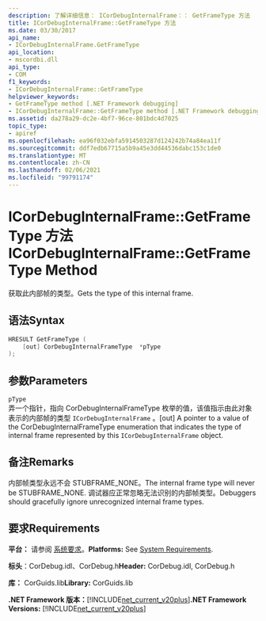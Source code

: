 ```yaml
---
description: 了解详细信息： ICorDebugInternalFrame：： GetFrameType 方法
title: ICorDebugInternalFrame::GetFrameType 方法
ms.date: 03/30/2017
api_name:
- ICorDebugInternalFrame.GetFrameType
api_location:
- mscordbi.dll
api_type:
- COM
f1_keywords:
- ICorDebugInternalFrame::GetFrameType
helpviewer_keywords:
- GetFrameType method [.NET Framework debugging]
- ICorDebugInternalFrame::GetFrameType method [.NET Framework debugging]
ms.assetid: da278a29-dc2e-4bf7-96ce-801bdc4d7025
topic_type:
- apiref
ms.openlocfilehash: ea96f032ebfa5914503287d124242b74a84ea11f
ms.sourcegitcommit: ddf7edb67715a5b9a45e3dd44536dabc153c1de0
ms.translationtype: MT
ms.contentlocale: zh-CN
ms.lasthandoff: 02/06/2021
ms.locfileid: "99791174"
---
```

# <a name="icordebuginternalframegetframetype-method"></a><span data-ttu-id="b8660-103">ICorDebugInternalFrame::GetFrameType 方法</span><span class="sxs-lookup"><span data-stu-id="b8660-103">ICorDebugInternalFrame::GetFrameType Method</span></span>

<span data-ttu-id="b8660-104">获取此内部帧的类型。</span><span class="sxs-lookup"><span data-stu-id="b8660-104">Gets the type of this internal frame.</span></span>  
  
## <a name="syntax"></a><span data-ttu-id="b8660-105">语法</span><span class="sxs-lookup"><span data-stu-id="b8660-105">Syntax</span></span>  
  
```cpp  
HRESULT GetFrameType (  
    [out] CorDebugInternalFrameType  *pType  
);  
```  
  
## <a name="parameters"></a><span data-ttu-id="b8660-106">参数</span><span class="sxs-lookup"><span data-stu-id="b8660-106">Parameters</span></span>  

 `pType`  
 <span data-ttu-id="b8660-107">弄一个指针，指向 CorDebugInternalFrameType 枚举的值，该值指示由此对象表示的内部帧的类型 `ICorDebugInternalFrame` 。</span><span class="sxs-lookup"><span data-stu-id="b8660-107">[out] A pointer to a value of the CorDebugInternalFrameType enumeration that indicates the type of internal frame represented by this `ICorDebugInternalFrame` object.</span></span>  
  
## <a name="remarks"></a><span data-ttu-id="b8660-108">备注</span><span class="sxs-lookup"><span data-stu-id="b8660-108">Remarks</span></span>  

 <span data-ttu-id="b8660-109">内部帧类型永远不会 STUBFRAME_NONE。</span><span class="sxs-lookup"><span data-stu-id="b8660-109">The internal frame type will never be STUBFRAME_NONE.</span></span> <span data-ttu-id="b8660-110">调试器应正常忽略无法识别的内部帧类型。</span><span class="sxs-lookup"><span data-stu-id="b8660-110">Debuggers should gracefully ignore unrecognized internal frame types.</span></span>  
  
## <a name="requirements"></a><span data-ttu-id="b8660-111">要求</span><span class="sxs-lookup"><span data-stu-id="b8660-111">Requirements</span></span>  

 <span data-ttu-id="b8660-112">**平台：** 请参阅 [系统要求](../../get-started/system-requirements.md)。</span><span class="sxs-lookup"><span data-stu-id="b8660-112">**Platforms:** See [System Requirements](../../get-started/system-requirements.md).</span></span>  
  
 <span data-ttu-id="b8660-113">**标头**：CorDebug.idl、CorDebug.h</span><span class="sxs-lookup"><span data-stu-id="b8660-113">**Header:** CorDebug.idl, CorDebug.h</span></span>  
  
 <span data-ttu-id="b8660-114">**库：** CorGuids.lib</span><span class="sxs-lookup"><span data-stu-id="b8660-114">**Library:** CorGuids.lib</span></span>  
  
 <span data-ttu-id="b8660-115">**.NET Framework 版本：**[!INCLUDE[net_current_v20plus](../../../../includes/net-current-v20plus-md.md)]</span><span class="sxs-lookup"><span data-stu-id="b8660-115">**.NET Framework Versions:** [!INCLUDE[net_current_v20plus](../../../../includes/net-current-v20plus-md.md)]</span></span>
